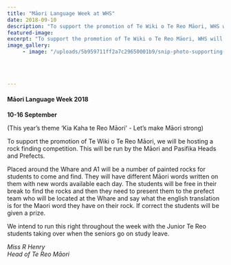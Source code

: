 ```yaml
---
title: "Māori Language Week at WHS"
date: 2018-09-10
description: "To support the promotion of Te Wiki o Te Reo Māori, WHS will be hosting a rock finding competition..."
featured-image: 
excerpt: "To support the promotion of Te Wiki o Te Reo Māori, WHS will be hosting a rock finding competition."
image_gallery:
	 - image: "/uploads/5b959711ff2a7c29650001b9/snip-photo-supporting-Maori-language-week.PNG"
	
	
	
	
---
```


<h4>Māori Language Week 2018<strong> <br /></strong></h4>
<p><strong>10-16 September&nbsp;</strong></p>
<p><span>(This year&rsquo;s theme &lsquo;Kia Kaha te Reo Māori' -&nbsp;</span>Let&rsquo;s make M<span>ā</span>ori strong)</p>
<p><span>To support the promotion of Te Wiki o Te Reo M<span>ā</span>ori, we will be hosting a rock finding competition. This will be run by the M<span>ā</span>ori and Pasifika Heads and Prefects.</span></p>
<p><span>Placed around the Whare and A1 will be a number of painted rocks for students to come and find. They will have different M<span>ā</span>ori words written on them with new words available each day. The students will be free in their break to find the rocks and then they need to present them to the prefect team who will be located at the Whare&nbsp;and say what the english translation is for the Maori word they have on their rock. If correct the students will be given a prize.</span></p>
<p><span>We intend to run this right throughout the week with the Junior Te Reo students taking over when the seniors go on study leave.&nbsp;</span></p>
<p><em>Miss R Henry</em><br /><em>Head of Te Reo Māori</em></p>

